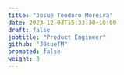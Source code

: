 ```yaml
---
title: "Josué Teodoro Moreira"
date: 2023-12-03T15:33:30+10:00
draft: false
jobtitle: "Product Engineer"
github: "J0sueTM"
promoted: false
weight: 3
---
```

